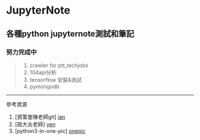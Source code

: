 # JupyterNote

## 各種python jupyternote測試和筆記

### 努力完成中
> 1. crawler for ptt_techjobs
> 1. 104api分析
> 1. tensorflow 安裝&測試
> 1. pymongodb



--------------------------------------
參考資源
1. [資策會陳老師git] [ian]
1. [政大炎老師] [yen]
1. [python3-in-one-pic] [onepic]


[ian]:https://github.com/ianchen06/pythonetl "ianchen"
[yen]:https://github.com/yenlung/Python-3-Data-Analysis-Basics "yenlung"
[onepic]:https://github.com/coodict/python3-in-one-pic "python3-in-one-pic"